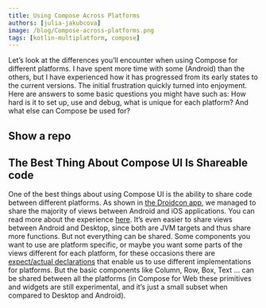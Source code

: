 ```yaml
---
title: Using Compose Across Platforms
authors: [julia-jakubcova]
image: /blog/Compose-across-platforms.png
tags: [kotlin-multiplatform, compose]
---
```


Let’s look at the differences you’ll encounter when using Compose for different platforms. <!--truncate--> I have spent more time with some (Android) than the others, but I have experienced how it has progressed from its early states to the current versions. The initial frustration quickly turned into enjoyment. Here are answers to some basic questions you might have such as: How hard is it to set up, use and debug, what is unique for each platform? And what else can Compose be used for?

<tlContactUs
link="https://touchlab.co/contact-us/"
message="Compose is an important part of any developer’s toolkit. Learn more about how tools like Compose and KMM will help your team meet their goals." 
buttonMessage="Contact Us"/>

## Show a repo

<github org="touchlab" repo="KaMPKit"/>

## The Best Thing About Compose UI Is Shareable code[](https://lively-glacier-0e2009b10-49.centralus.1.azurestaticapps.net/blog/2022/11/23/compose-across-platforms#shareable-code)

One of the best things about using Compose UI is the ability to share code between different platforms. As shown in [the Droidcon app](https://github.com/touchlab/DroidconKotlin), we managed to share the majority of views between Android and iOS applications. You can read more about the experience [here](https://touchlab.co/compose-ui-for-ios/). It’s even easier to share views between Android and Desktop, since both are JVM targets and thus share more functions. But not everything can be shared. Some components you want to use are platform specific, or maybe you want some parts of the views different for each platform, for these occasions there are [expect/actual declarations](https://kotlinlang.org/docs/multiplatform-connect-to-apis.html) that enable us to use different implementations for platforms. But the basic components like Column, Row, Box, Text … can be shared between all the platforms (in Compose for Web these primitives and widgets are still experimental, and it’s just a small subset when compared to Desktop and Android).

<tlNewsletter/>